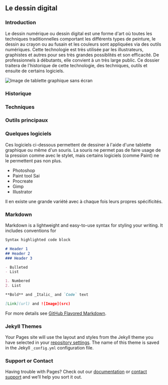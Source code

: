 ## Le dessin digital

### Introduction

Le dessin numérique ou  dessin digital  est une forme d'art où toutes les techniques traditionnelles comportant les différents types de peinture, le dessin au crayon ou au fusain et les couleurs sont appliquées via des outils numériques. Cette technologie est très utilisée par les illustrateurs, graphistes et autres pour ses très grandes possiblités et son efficacité. De professionnels à débutants, elle convient à un très large public. 
Ce dossier traitera de l'historique de cette technologie, des techniques, outils et ensuite de certains logiciels.

![Image de tablette graphique sans écran](https://lescahiersdudebutant.fr/wp-content/uploads/2019/10/meilleure-tablette-graphique.jpg)

### Historique

### Techniques 

### Outils principaux

### Quelques logiciels 
Ces logiciels ci-dessous permettent de dessiner à l'aide d'une tablette graphique ou même d'un souris. La souris ne permet pas de faire usage de la pression comme avec le stylet, mais certains logiciels (comme Paint) ne le permettent pas non plus.

- Photoshop
- Paint tool Sai
- Procreate
- Gimp
- Illustrator 

Il en existe une grande variété avec à chaque fois leurs propres spécificités. 

### Markdown

Markdown is a lightweight and easy-to-use syntax for styling your writing. It includes conventions for

```markdown
Syntax highlighted code block

# Header 1
## Header 2
### Header 3

- Bulleted
- List

1. Numbered
2. List

**Bold** and _Italic_ and `Code` text

[Link](url) and ![Image](src)
```

For more details see [GitHub Flavored Markdown](https://guides.github.com/features/mastering-markdown/).

### Jekyll Themes

Your Pages site will use the layout and styles from the Jekyll theme you have selected in your [repository settings](https://github.com/WendLS/Aori/settings). The name of this theme is saved in the Jekyll `_config.yml` configuration file.

### Support or Contact

Having trouble with Pages? Check out our [documentation](https://help.github.com/categories/github-pages-basics/) or [contact support](https://github.com/contact) and we’ll help you sort it out.
